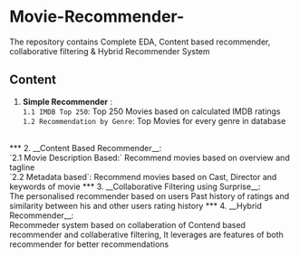# Movie-Recommender-
The repository contains Complete EDA, Content based recommender, collaborative filtering &amp; Hybrid Recommender System
## Content
1. __Simple Recommender__ :<br>
`1.1 IMDB Top 250`: Top 250 Movies based on calculated IMDB ratings<br> 
`1.2 Recommendation by Genre`: Top Movies for every genre in database
<br>
***
2. __Content Based Recommender__:<br>
`2.1 Movie Description Based:` Recommend movies based on overview and tagline<br>
`2.2 Metadata based`: Recommend movies based on Cast, Director and keywords of movie
***
3. __Collaborative Filtering using Surprise__:<br>
The personalised recommender based on users Past history of ratings and similarity between his and other users rating history
***
4. __Hybrid Recommender__:<br>
Recommeder system based on collaberation of Contend based recommender and collaberative filtering, It leverages are features of both recommender for better recommendations
